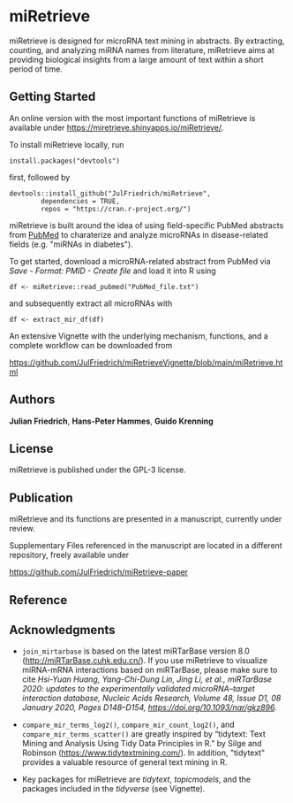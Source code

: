 # miRetrieve

miRetrieve is designed for microRNA text mining in abstracts. 
By extracting, counting, and analyzing miRNA names from literature, miRetrieve 
aims at providing biological insights from a large amount of text within a short 
period of time.

## Getting Started

An online version with the most important functions of miRetrieve is available 
under https://miretrieve.shinyapps.io/miRetrieve/.

To install miRetrieve locally, run

```
install.packages("devtools")
```

first, followed by

```
devtools::install_github("JulFriedrich/miRetrieve",
        dependencies = TRUE,
        repos = "https://cran.r-project.org/")
```

miRetrieve is built around the idea of using field-specific PubMed
abstracts from [PubMed](https://pubmed.ncbi.nlm.nih.gov/) to charaterize and 
analyze microRNAs in disease-related fields (e.g. "miRNAs in diabetes").

To get started, download a microRNA-related abstract from PubMed via 
*Save - Format: PMID - Create file* and load it into R using

```
df <- miRetrieve::read_pubmed("PubMed_file.txt")
```

and subsequently extract all microRNAs with 

```
df <- extract_mir_df(df)
```

An extensive Vignette with the underlying mechanism, functions, and a 
complete workflow can be downloaded from 

https://github.com/JulFriedrich/miRetrieveVignette/blob/main/miRetrieve.html

## Authors

**Julian Friedrich**, **Hans-Peter Hammes**, **Guido Krenning**

## License

miRetrieve is published under the GPL-3 license.

## Publication

miRetrieve and its functions are presented in a manuscript,
currently under review.

Supplementary Files referenced in the manuscript are located
in a different repository, freely available under

https://github.com/JulFriedrich/miRetrieve-paper

## Reference

## Acknowledgments

* `join_mirtarbase` is based on the latest miRTarBase version 8.0
(http://miRTarBase.cuhk.edu.cn/). If you use miRetrieve to visualize
miRNA-mRNA interactions based on miRTarBase, please make sure to cite
*Hsi-Yuan Huang, Yang-Chi-Dung Lin, Jing Li, et al.,
miRTarBase 2020: updates to the experimentally validated microRNA–target
interaction database, Nucleic Acids Research, Volume 48, Issue D1,
08 January 2020, Pages D148–D154, https://doi.org/10.1093/nar/gkz896.*

* `compare_mir_terms_log2()`, `compare_mir_count_log2()`, and 
`compare_mir_terms_scatter()` are greatly inspired by 
“tidytext: Text Mining and Analysis Using Tidy Data Principles in R.” by
Silge and Robinson (https://www.tidytextmining.com/). In addition, "tidytext"
provides a valuable resource of general text mining in R.

* Key packages for miRetrieve are *tidytext*, *topicmodels*, 
and the packages included in the *tidyverse* (see Vignette).
